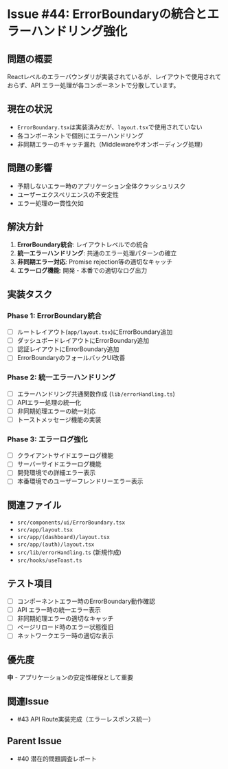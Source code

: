 # Issue #44: ErrorBoundaryの統合とエラーハンドリング強化

## 問題の概要
Reactレベルのエラーバウンダリが実装されているが、レイアウトで使用されておらず、API エラー処理が各コンポーネントで分散しています。

## 現在の状況
- `ErrorBoundary.tsx`は実装済みだが、`layout.tsx`で使用されていない
- 各コンポーネントで個別にエラーハンドリング
- 非同期エラーのキャッチ漏れ（Middlewareやオンボーディング処理）

## 問題の影響
- 予期しないエラー時のアプリケーション全体クラッシュリスク
- ユーザーエクスペリエンスの不安定性
- エラー処理の一貫性欠如

## 解決方針
1. **ErrorBoundary統合**: レイアウトレベルでの統合
2. **統一エラーハンドリング**: 共通のエラー処理パターンの確立
3. **非同期エラー対応**: Promise rejection等の適切なキャッチ
4. **エラーログ機能**: 開発・本番での適切なログ出力

## 実装タスク
### Phase 1: ErrorBoundary統合
- [ ] ルートレイアウト(`app/layout.tsx`)にErrorBoundary追加
- [ ] ダッシュボードレイアウトにErrorBoundary追加
- [ ] 認証レイアウトにErrorBoundary追加
- [ ] ErrorBoundaryのフォールバックUI改善

### Phase 2: 統一エラーハンドリング
- [ ] エラーハンドリング共通関数作成 (`lib/errorHandling.ts`)
- [ ] APIエラー処理の統一化
- [ ] 非同期処理エラーの統一対応
- [ ] トーストメッセージ機能の実装

### Phase 3: エラーログ強化
- [ ] クライアントサイドエラーログ機能
- [ ] サーバーサイドエラーログ機能
- [ ] 開発環境での詳細エラー表示
- [ ] 本番環境でのユーザーフレンドリーエラー表示

## 関連ファイル
- `src/components/ui/ErrorBoundary.tsx`
- `src/app/layout.tsx`
- `src/app/(dashboard)/layout.tsx`
- `src/app/(auth)/layout.tsx`
- `src/lib/errorHandling.ts` (新規作成)
- `src/hooks/useToast.ts`

## テスト項目
- [ ] コンポーネントエラー時のErrorBoundary動作確認
- [ ] API エラー時の統一エラー表示
- [ ] 非同期処理エラーの適切なキャッチ
- [ ] ページリロード時のエラー状態復旧
- [ ] ネットワークエラー時の適切な表示

## 優先度
**中** - アプリケーションの安定性確保として重要

## 関連Issue
- #43 API Route実装完成（エラーレスポンス統一）

## Parent Issue
- #40 潜在的問題調査レポート
